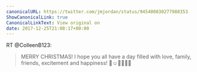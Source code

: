 ```yaml
---
canonicalURL: https://twitter.com/jmjordan/status/945400830277988353
ShowCanonicalLink: true
CanonicalLinkText: View original on
date: 2017-12-25T21:08:17+00:00
---
```

RT @ColleenB123:
> MERRY CHRISTMAS! I hope you all have a day filled with love, family, friends, excitement and happiness! 🎄☺️💜🎁🌈🎉